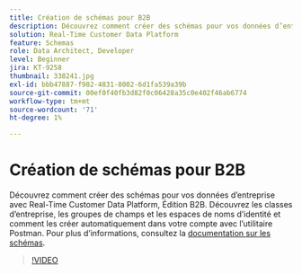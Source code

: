```yaml
---
title: Création de schémas pour B2B
description: Découvrez comment créer des schémas pour vos données d’entreprise avec Real-Time Customer Data Platform, Édition B2B.
solution: Real-Time Customer Data Platform
feature: Schemas
role: Data Architect, Developer
level: Beginner
jira: KT-9258
thumbnail: 338241.jpg
exl-id: bbb47887-f982-4831-8002-6d1fa539a39b
source-git-commit: 00ef0f40fb3d82f0c06428a35c0e402f46ab6774
workflow-type: tm+mt
source-wordcount: '71'
ht-degree: 1%

---
```


# Création de schémas pour B2B

Découvrez comment créer des schémas pour vos données d’entreprise avec Real-Time Customer Data Platform, Édition B2B. Découvrez les classes d’entreprise, les groupes de champs et les espaces de noms d’identité et comment les créer automatiquement dans votre compte avec l’utilitaire Postman. Pour plus d’informations, consultez la [documentation sur les schémas](https://experienceleague.adobe.com/docs/experience-platform/xdm/home.html?lang=fr).

>[!VIDEO](https://video.tv.adobe.com/v/338241?learn=on)
